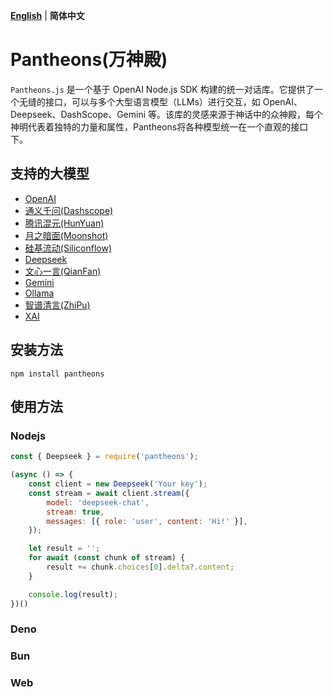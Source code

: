
**[English](README_EN.md)** | **简体中文**

# Pantheons(万神殿)
`Pantheons.js` 是一个基于 OpenAI Node.js SDK 构建的统一对话库。它提供了一个无缝的接口，可以与多个大型语言模型（LLMs）进行交互，如 OpenAI、Deepseek、DashScope、Gemini 等。该库的灵感来源于神话中的众神殿，每个神明代表着独特的力量和属性，Pantheons将各种模型统一在一个直观的接口下。

## 支持的大模型
- [OpenAI](https://platform.openai.com/docs/api-reference/introduction)
- [通义千问(Dashscope)](https://help.aliyun.com/zh/model-studio/developer-reference)
- [腾讯混元(HunYuan)](https://cloud.tencent.com/document/product/1729/101839)
- [月之暗面(Moonshot)](https://platform.moonshot.cn/docs/intro)
- [硅基流动(Siliconflow)](https://docs.siliconflow.cn/cn/userguide/introduction)
- [Deepseek](https://api-docs.deepseek.com/)
- [文心一言(QianFan)](https://cloud.baidu.com/doc/WENXINWORKSHOP/s/7ltgucw50)
- [Gemini](https://ai.google.dev/gemini-api/docs)
- [Ollama](https://github.com/ollama/ollama/blob/main/docs/api.md)
- [智谱清言(ZhiPu)](https://open.bigmodel.cn/dev/api/normal-model/glm-4)
- [XAI](https://docs.x.ai/docs/overview)

## 安装方法

```
npm install pantheons
```

## 使用方法

### Nodejs

```javascript
const { Deepseek } = require('pantheons');

(async () => {
    const client = new Deepseek('Your key');
    const stream = await client.stream({
        model: 'deepseek-chat',
        stream: true,
        messages: [{ role: 'user', content: 'Hi!' }],
    });

    let result = '';
    for await (const chunk of stream) {
        result += chunk.choices[0].delta?.content;
    }

    console.log(result);
})()
```

### Deno

### Bun

### Web
